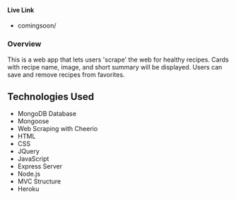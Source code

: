 #### Live Link
 - comingsoon/

### Overview

This is a web app that lets users 'scrape' the web for healthy recipes. Cards with recipe name, image, and short summary will be displayed. Users can save and remove recipes from favorites. 

## Technologies Used

- MongoDB Database
- Mongoose
- Web Scraping with Cheerio
- HTML
- CSS
- JQuery
- JavaScript
- Express Server
- Node.js
- MVC Structure
- Heroku